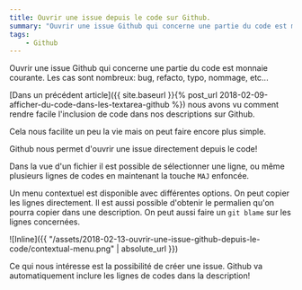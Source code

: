 ```yaml
---
title: Ouvrir une issue depuis le code sur Github.
summary: "Ouvrir une issue Github qui concerne une partie du code est monnaie courante. Nous allons voir comment la plateforme nous facilite la tâche."
tags:
    - Github
---
```


Ouvrir une issue Github qui concerne une partie du code est monnaie courante.
Les cas sont nombreux: bug, refacto, typo, nommage, etc...


[Dans un précédent article]({{ site.baseurl }}{% post_url 2018-02-09-afficher-du-code-dans-les-textarea-github %}) nous avons vu comment rendre facile l'inclusion de code dans nos descriptions sur Github.

Cela nous facilite un peu la vie mais on peut faire encore plus simple.

Github nous permet d'ouvrir une issue directement depuis le code!

Dans la vue d'un fichier il est possible de sélectionner une ligne, ou même plusieurs lignes de codes en maintenant la touche `MAJ` enfoncée.

Un menu contextuel est disponible avec différentes options. On peut copier les lignes directement.
Il est aussi possible d'obtenir le permalien qu'on pourra copier dans une description.
On peut aussi faire un `git blame` sur les lignes concernées.

![Inline]({{ "/assets/2018-02-13-ouvrir-une-issue-github-depuis-le-code/contextual-menu.png" | absolute_url }})

Ce qui nous intéresse est la possibilité de créer une issue. Github va automatiquement inclure les lignes de codes dans la description!